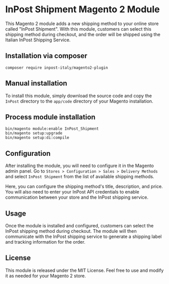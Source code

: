 # InPost Shipment Magento 2 Module
This Magento 2 module adds a new shipping method to your online store called "InPost Shipment". With this module, customers can select this shipping method during checkout, and the order will be shipped using the Italian InPost Shipping Service.

## Installation via composer
```
composer require inpost-italy/magento2-plugin
```

## Manual installation
To install this module, simply download the source code and copy the `InPost` directory to the `app/code` directory of your Magento installation. 

## Process module installation
```bin
bin/magento module:enable InPost_Shipment
bin/magento setup:upgrade
bin/magento setup:di:compile
```

## Configuration
After installing the module, you will need to configure it in the Magento admin panel. Go to `Stores > Configuration > Sales > Delivery Methods` and select `InPost Shipment` from the list of available shipping methods.

Here, you can configure the shipping method's title, description, and price. You will also need to enter your InPost API credentials to enable communication between your store and the InPost shipping service.

## Usage
Once the module is installed and configured, customers can select the InPost shipping method during checkout. The module will then communicate with the InPost shipping service to generate a shipping label and tracking information for the order.

## License
This module is released under the MIT License. Feel free to use and modify it as needed for your Magento 2 store.
